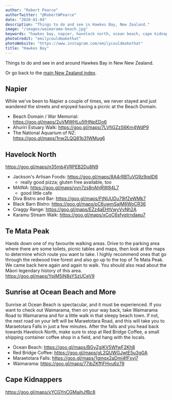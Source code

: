 ```yaml
---
author: "Robert Pearce"
authorTwitter: "@RobertWPearce"
date: "2020-01-04"
description: "Things to do and see in Hawkes Bay, New Zealand."
image: "/images/waimarama-beach.jpg"
keywords: "hawkes bay, napier, havelock north, ocean beach, cape kidnappers, new zealand"
photoCredit: "emilycouldmakethat"
photoWebsite: "https://www.instagram.com/emilycouldmakethat"
title: "Hawkes Bay"
---
```


Things to do and see in and around Hawkes Bay in New New Zealand.

Or go back to the [main New Zealand index](/new-zealand/index.html).

## Napier
While we've been to Napier a couple of times, we never stayed and just wandered
the streets and enjoyed having a picnic at the Beach Domain.

* Beach Domain / War Memorial: https://goo.gl/maps/2uVMWHLu5fHNpEDo6
* Ahuriri Estuary Walk: https://goo.gl/maps/7LVfiGZzS6Km4WdP9
* The National Aquarium of NZ: https://goo.gl/maps/1nw2LQQ81b31WMug6

## Havelock North
https://goo.gl/maps/n35mb4VRPEB2Du8N9

* Jackson's Artisan Foods: https://goo.gl/maps/8A4rRBTuVG9z9qdD6
  * really good pizza; gluten free available, too
* MAINA: https://goo.gl/maps/yvn7zs8nAhjRW84L7
  * good little cafe
* Diva Bistro and Bar: https://goo.gl/maps/FtNUUDu79ifZeWMk7
* Black Barn Bistro: https://goo.gl/maps/pC6uwmSajM6WoCR36
* Craggy Range: https://goo.gl/maps/EZz4aEHtVwyVvNh2A
* Karamu Stream Walk: https://goo.gl/maps/xCoC6sfyqtrndaeu7

## Te Mata Peak
Hands down one of my favourite walking areas. Drive to the parking area where
there are some toilets, picnic tables and maps, then look at the maps to
determine which route you want to take. I highly recommend ones that go through
the redwood tree forest and also go up to the top of Te Mata Peak. We came back
here again and again to walk. You should also read about the Māori legendary
history of this area.
https://goo.gl/maps/YpjM5iN8sYSzUCeV9

## Sunrise at Ocean Beach and More
Sunrise at Ocean Beach is spectacular, and it must be experienced. If you want
to check out Waimarama, then on your way back, take Waimarama Road to Waimarama
and for a little walk in that sleepy beach town. If not, the next road on your
left will be Maraetotara Road, and this will take you to Maraetotara Falls in
just a few minutes. After the falls and you head back towards Havelock North,
make sure to stop at Red Bridge Coffee, a small shipping container coffee shop
in a field, and hang with the locals.

* Ocean Beach: https://goo.gl/maps/BGyZgiKV5WfwF2Kh8
* Red Bridge Coffee: https://goo.gl/maps/gL2QUWGJwtE5u3gGA
* Maraetotara Falls: https://goo.gl/maps/1gmqx2aDmi4fFxyj7
* Waimarama: https://goo.gl/maps/77ibZKffjFHvu6z79

## Cape Kidnappers
https://goo.gl/maps/xYCGYnCGMajhJfBc8
